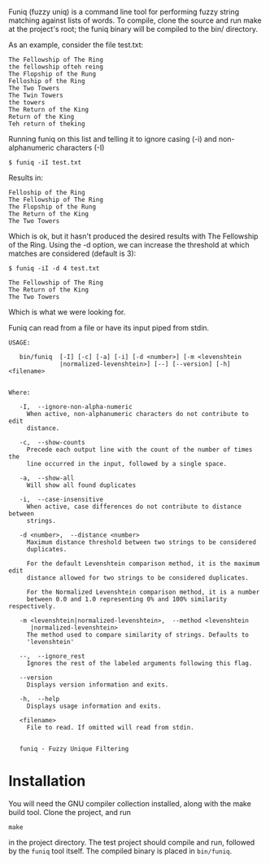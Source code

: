 Funiq (fuzzy uniq) is a command line tool for performing fuzzy string matching against lists of words. To compile, clone the source and run make at the project's root; the funiq binary will be compiled to the bin/ directory.

As an example, consider the file test.txt:

	The Fellowship of The Ring
	the fellowship ofteh reing
	The Flopship of the Rung
	Felloship of the Ring
	The Two Towers
	The Twin Towers
	the towers
	The Return of the King
	Return of the King
	Teh return of theking

Running funiq on this list and telling it to ignore casing (-i) and non-alphanumeric characters (-I)

	$ funiq -iI test.txt

Results in:

	Felloship of the Ring
	The Fellowship of The Ring
	The Flopship of the Rung
	The Return of the King
	The Two Towers

Which is ok, but it hasn't produced the desired results with The Fellowship of the Ring. Using the -d option, we can increase the threshold at which matches are considered (default is 3):

	$ funiq -iI -d 4 test.txt

	The Fellowship of The Ring
	The Return of the King
	The Two Towers
 
Which is what we were looking for.

Funiq can read from a file or have its input piped from stdin.

    USAGE: 
    
       bin/funiq  [-I] [-c] [-a] [-i] [-d <number>] [-m <levenshtein
                  |normalized-levenshtein>] [--] [--version] [-h] <filename>
    
    
    Where: 
    
       -I,  --ignore-non-alpha-numeric
         When active, non-alphanumeric characters do not contribute to edit
         distance.
    
       -c,  --show-counts
         Precede each output line with the count of the number of times the
         line occurred in the input, followed by a single space.
    
       -a,  --show-all
         Will show all found duplicates
    
       -i,  --case-insensitive
         When active, case differences do not contribute to distance between
         strings.
    
       -d <number>,  --distance <number>
         Maximum distance threshold between two strings to be considered
         duplicates.
    
         For the default Levenshtein comparison method, it is the maximum edit
         distance allowed for two strings to be considered duplicates.
    
         For the Normalized Levenshtein comparison method, it is a number
         between 0.0 and 1.0 representing 0% and 100% similarity respectively.
    
       -m <levenshtein|normalized-levenshtein>,  --method <levenshtein
          |normalized-levenshtein>
         The method used to compare similarity of strings. Defaults to
         'levenshtein'
    
       --,  --ignore_rest
         Ignores the rest of the labeled arguments following this flag.
    
       --version
         Displays version information and exits.
    
       -h,  --help
         Displays usage information and exits.
    
       <filename>
         File to read. If omitted will read from stdin.
    
    
       funiq - Fuzzy Unique Filtering

# Installation

You will need the GNU compiler collection installed, along with the make build tool. Clone the project, and run

```
make
```

in the project directory. The test project should compile and run, followed by the `funiq` tool itself. The compiled binary is placed in `bin/funiq`.
